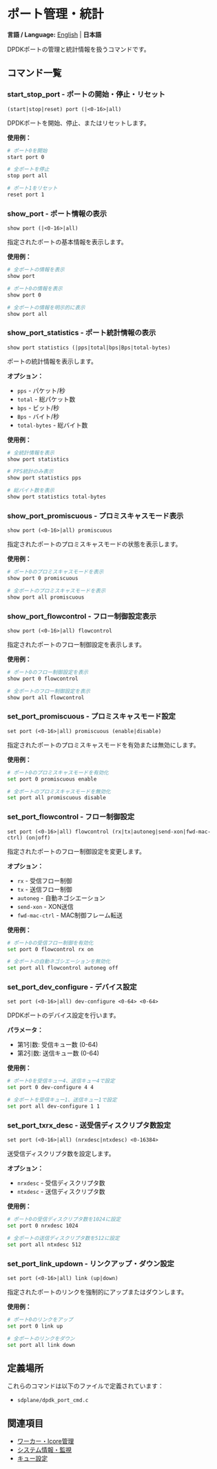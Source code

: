 # ポート管理・統計

**言語 / Language:** [English](../port-management.md) | **日本語**

DPDKポートの管理と統計情報を扱うコマンドです。

## コマンド一覧

### start_stop_port - ポートの開始・停止・リセット
```
(start|stop|reset) port (|<0-16>|all)
```

DPDKポートを開始、停止、またはリセットします。

**使用例：**
```bash
# ポート0を開始
start port 0

# 全ポートを停止
stop port all

# ポート1をリセット
reset port 1
```

### show_port - ポート情報の表示
```
show port (|<0-16>|all)
```

指定されたポートの基本情報を表示します。

**使用例：**
```bash
# 全ポートの情報を表示
show port

# ポート0の情報を表示
show port 0

# 全ポートの情報を明示的に表示
show port all
```

### show_port_statistics - ポート統計情報の表示
```
show port statistics (|pps|total|bps|Bps|total-bytes)
```

ポートの統計情報を表示します。

**オプション：**
- `pps` - パケット/秒
- `total` - 総パケット数
- `bps` - ビット/秒
- `Bps` - バイト/秒
- `total-bytes` - 総バイト数

**使用例：**
```bash
# 全統計情報を表示
show port statistics

# PPS統計のみ表示
show port statistics pps

# 総バイト数を表示
show port statistics total-bytes
```

### show_port_promiscuous - プロミスキャスモード表示
```
show port (<0-16>|all) promiscuous
```

指定されたポートのプロミスキャスモードの状態を表示します。

**使用例：**
```bash
# ポート0のプロミスキャスモードを表示
show port 0 promiscuous

# 全ポートのプロミスキャスモードを表示
show port all promiscuous
```

### show_port_flowcontrol - フロー制御設定表示
```
show port (<0-16>|all) flowcontrol
```

指定されたポートのフロー制御設定を表示します。

**使用例：**
```bash
# ポート0のフロー制御設定を表示
show port 0 flowcontrol

# 全ポートのフロー制御設定を表示
show port all flowcontrol
```

### set_port_promiscuous - プロミスキャスモード設定
```
set port (<0-16>|all) promiscuous (enable|disable)
```

指定されたポートのプロミスキャスモードを有効または無効にします。

**使用例：**
```bash
# ポート0のプロミスキャスモードを有効化
set port 0 promiscuous enable

# 全ポートのプロミスキャスモードを無効化
set port all promiscuous disable
```

### set_port_flowcontrol - フロー制御設定
```
set port (<0-16>|all) flowcontrol (rx|tx|autoneg|send-xon|fwd-mac-ctrl) (on|off)
```

指定されたポートのフロー制御設定を変更します。

**オプション：**
- `rx` - 受信フロー制御
- `tx` - 送信フロー制御
- `autoneg` - 自動ネゴシエーション
- `send-xon` - XON送信
- `fwd-mac-ctrl` - MAC制御フレーム転送

**使用例：**
```bash
# ポート0の受信フロー制御を有効化
set port 0 flowcontrol rx on

# 全ポートの自動ネゴシエーションを無効化
set port all flowcontrol autoneg off
```

### set_port_dev_configure - デバイス設定
```
set port (<0-16>|all) dev-configure <0-64> <0-64>
```

DPDKポートのデバイス設定を行います。

**パラメータ：**
- 第1引数: 受信キュー数 (0-64)
- 第2引数: 送信キュー数 (0-64)

**使用例：**
```bash
# ポート0を受信キュー4、送信キュー4で設定
set port 0 dev-configure 4 4

# 全ポートを受信キュー1、送信キュー1で設定
set port all dev-configure 1 1
```

### set_port_txrx_desc - 送受信ディスクリプタ数設定
```
set port (<0-16>|all) (nrxdesc|ntxdesc) <0-16384>
```

送受信ディスクリプタ数を設定します。

**オプション：**
- `nrxdesc` - 受信ディスクリプタ数
- `ntxdesc` - 送信ディスクリプタ数

**使用例：**
```bash
# ポート0の受信ディスクリプタ数を1024に設定
set port 0 nrxdesc 1024

# 全ポートの送信ディスクリプタ数を512に設定
set port all ntxdesc 512
```

### set_port_link_updown - リンクアップ・ダウン設定
```
set port (<0-16>|all) link (up|down)
```

指定されたポートのリンクを強制的にアップまたはダウンします。

**使用例：**
```bash
# ポート0のリンクをアップ
set port 0 link up

# 全ポートのリンクをダウン
set port all link down
```

## 定義場所

これらのコマンドは以下のファイルで定義されています：
- `sdplane/dpdk_port_cmd.c`

## 関連項目

- [ワーカー・lcore管理](worker-management.md)
- [システム情報・監視](system-monitoring.md)
- [キュー設定](queue-configuration.md)